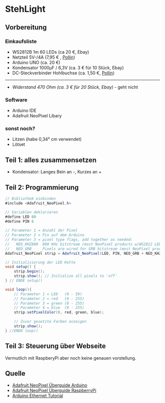 # StehLight
## Vorbereitung
### Einkaufsliste
* WS2812B 1m 60 LEDs (ca 20 €, Ebay)
* Netzteil 5V-/4A (7,95 € , [Pollin](http://www.pollin.de/shop/dt/MDY0ODQ2OTk-/Stromversorgung/Netzgeraete/Steckernetzgeraete/Steckernetzteil_QUATPOWER_PSN5_4000H5_5_5_V_4_A_5_5_2_1_mm.html))
* Arduino UNO (ca. 20 €)
* Kondensator 1000µF / 6,3V (ca. 3 € für 10 Stück, Ebay)
* DC-Steckverbinder Hohlbuchse (ca. 1,50 €, [Pollin](http://www.pollin.de/shop/dt/ODgyODQ1OTk-/Bauelemente_Bauteile/Mechanische_Bauelemente/Steckverbinder_Klemmen/Hohlstecker_Adapter_5_5_2_1_2_Stueck.html))

*** 
* *Widerstand 470 Ohm (ca. 3 € für 20 Stück, Ebay)* - geht nicht

### Software
* Arduino IDE
* Adafruit NeoPixel Libary

### sonst noch?
* Litzen (habe 0,34² cm verwendet)
* Lötset

## Teil 1: alles zusammensetzen
* Kondensator: Langes Bein an -, Kurzes an +

## Teil 2: Programmierung

```java 
// Bibliothek einbinden
#include <Adafruit_NeoPixel.h>

// Variablen deklarieren
#define LED 60
#define PIN 6
 
// Parameter 1 = Anzahl der Pixel
// Parameter 2 = Pin auf dem Arduino
// Parameter 3 = pixel type flags, add together as needed:
//   NEO_KHZ800  800 KHz bitstream (most NeoPixel products w/WS2812 LEDs)
//   NEO_GRB     Pixels are wired for GRB bitstream (most NeoPixel products)
Adafruit_NeoPixel strip = Adafruit_NeoPixel(LED, PIN, NEO_GRB + NEO_KHZ800);

// Initialisierung der LED Kette
void setup() {
    strip.begin();
    strip.show(); // Initialize all pixels to 'off'
} // ENDE setup()

void loop(){
    // Parameter 1 = LED   (0 - 59)
    // Parameter 2 = red   (0 - 255)
    // Parameter 3 = green (0 - 255)
    // Parameter 4 = blue  (0 - 255)
	strip.setPixelColor(0, red, green, blue);
	
	// Zuvor gesetzte Farben anzeigen
	strip.show();
} //ENDE loop()
```

## Teil 3: Steuerung über Webseite
Vermutlich mit RaspberyPi aber noch keine genauen vorstellung.

## Quelle
+ [Adafruit NeoPixel Überguide Arduino](https://learn.adafruit.com/adafruit-neopixel-uberguide?view=all)
+ [Adafruit NeoPixel Überguide RaspberryPi](https://learn.adafruit.com/neopixels-on-raspberry-pi?view=all)
+ [Arduino Ethernet Tutorial](http://startingelectronics.com/tutorials/arduino/ethernet-shield-web-server-tutorial/)